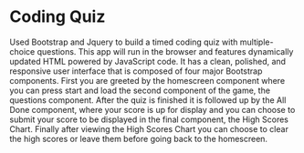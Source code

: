 # Coding Quiz

Used Bootstrap and Jquery to build a timed coding quiz with multiple-choice questions. This app will run in the browser and features dynamically updated HTML powered by JavaScript code. It has a clean, polished, and responsive user interface that is composed of four major Bootstrap components. First you are greeted by the homescreen component where you can press start and load the second component of the game, the questions component. After the quiz is finished it is followed up by the All Done component, where your score is up for display and you can choose to submit your score to be displayed in the final component, the High Scores Chart. Finally after viewing the High Scores Chart you can choose to clear the high scores or leave them before going back to the homescreen. 

